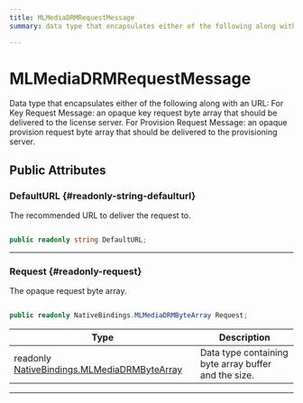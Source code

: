 ```yaml
---
title: MLMediaDRMRequestMessage
summary: data type that encapsulates either of the following along with an url for key request message an opaque key request byte array that should be delivered to the license server. for provision request message an opaque provision request byte array that should be delivered to the provisioning server. 

---
```


# MLMediaDRMRequestMessage




Data type that encapsulates either of the following along with an URL: For Key Request Message: an opaque key request byte array that should be delivered to the license server. For Provision Request Message: an opaque provision request byte array that should be delivered to the provisioning server.   





## Public Attributes

### DefaultURL {#readonly-string-defaulturl}

The recommended URL to deliver the request to. 

```csharp

public readonly string DefaultURL;

```






-----------

### Request {#readonly-request}

The opaque request byte array. 

```csharp

public readonly NativeBindings.MLMediaDRMByteArray Request;

```

| Type | Description  | 
|--|--|
| readonly [NativeBindings.MLMediaDRMByteArray](/unity-api/api/UnityEngine.XR.MagicLeap/MLMedia/Player/Track/DRM/NativeBindings/UnityEngine.XR.MagicLeap.MLMedia.Player.Track.DRM.NativeBindings.MLMediaDRMByteArray.md) | Data type containing byte array buffer and the size.  |





-----------

